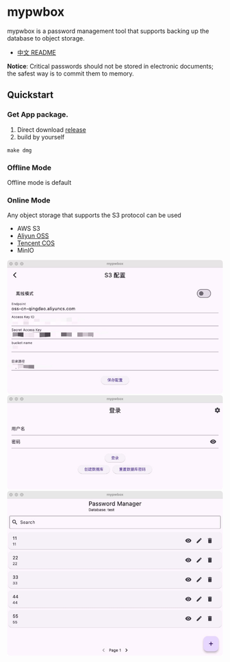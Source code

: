 # mypwbox

mypwbox is a password management tool that supports backing up the database to object storage.

* [中文 README](https://github.com/vearne/mypwbox/blob/master/README_zh.md)

**Notice**: Critical passwords should not be stored in electronic documents; the safest way is to commit them to memory.


## Quickstart
### Get App package.
1) Direct download
   [release](https://github.com/vearne/mypwbox/releases)
2) build by yourself
```
make dmg
```
### Offline Mode
Offline mode is default

### Online Mode
Any object storage that supports the S3 protocol can be used
* AWS S3
* [Aliyun OSS](https://help.aliyun.com/zh/oss/user-guide/regions-and-endpoints)
* [Tencent COS](https://cloud.tencent.com/document/product/436/6224)
* MinIO

![](./img/s3.jpg)
![](./img/login.jpg)
![](./img/list.jpg)